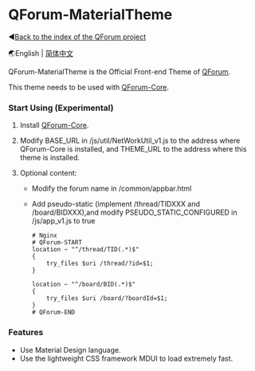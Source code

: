 # QForum-MaterialTheme

◀[Back to the index of the QForum project](https://github.com/JackuXL/QForum)

🌏English | [简体中文](https://github.com/JackuXL/QForum-MaterialTheme/blob/master/README.zh-CN.md)

QForum-MaterialTheme is the Official Front-end Theme of  [QForum](https://github.com/JackuXL/QForum).

This theme needs to be used with [QForum-Core](https://github.com/JackuXL/QForum-Core).

### Start Using (Experimental)

1. Install  [QForum-Core](https://github.com/JackuXL/QForum-Core).

2. Modify BASE_URL in /js/util/NetWorkUtil_v1.js to the address where QForum-Core is installed, and THEME_URL to the address where this theme is installed.

3. Optional content:

   - Modify the forum name in /common/appbar.html

   - Add pseudo-static (implement /thread/TIDXXX and /board/BIDXXX),and modify PSEUDO_STATIC_CONFIGURED in /js/app_v1.js to true

     ```nginx
     # Nginx
     # QForum-START
     location ~ "^/thread/TID(.*)$" 
     {
         try_files $uri /thread/?id=$1;
     }
     
     location ~ "^/board/BID(.*)$" 
     {
         try_files $uri /board/?boardId=$1;
     }
     # QForum-END
     ```
     
### Features

- Use Material Design language.
- Use the lightweight CSS framework MDUI to load extremely fast.

